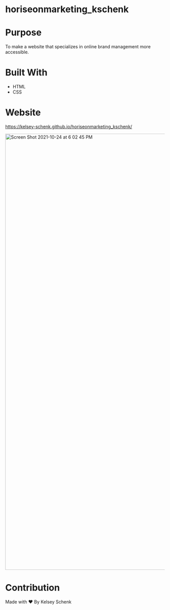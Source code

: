 # horiseonmarketing_kschenk

# Purpose
To make a website that specializes in online brand management more accessible.

# Built With
* HTML
* CSS

# Website
https://kelsey-schenk.github.io/horiseonmarketing_kschenk/

<img width="1374" alt="Screen Shot 2021-10-24 at 6 02 45 PM" src="https://user-images.githubusercontent.com/90290649/138614753-3f540ff2-378c-485e-85de-d5c8932d97e0.png">
 
# Contribution
Made with ♥️ By Kelsey Schenk
